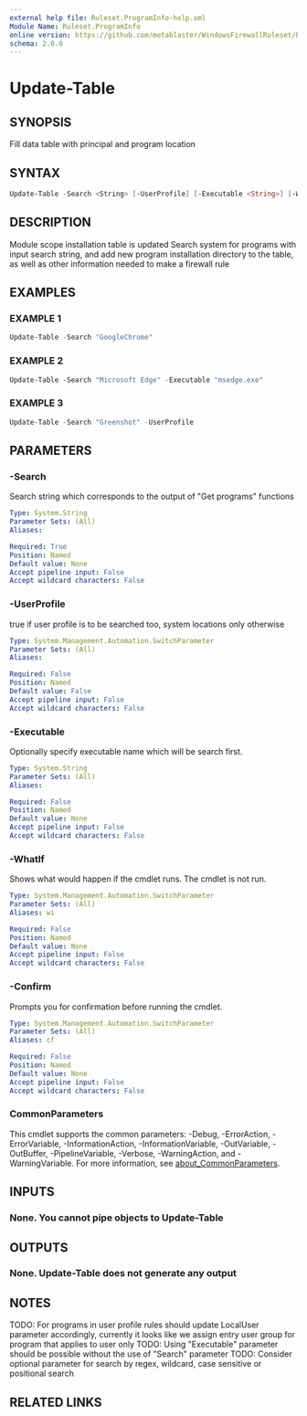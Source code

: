 ```yaml
---
external help file: Ruleset.ProgramInfo-help.xml
Module Name: Ruleset.ProgramInfo
online version: https://github.com/metablaster/WindowsFirewallRuleset/blob/master/Modules/Ruleset.ProgramInfo/Help/en-US/Update-Table.md
schema: 2.0.0
---
```


# Update-Table

## SYNOPSIS

Fill data table with principal and program location

## SYNTAX

```powershell
Update-Table -Search <String> [-UserProfile] [-Executable <String>] [-WhatIf] [-Confirm] [<CommonParameters>]
```

## DESCRIPTION

Module scope installation table is updated
Search system for programs with input search string, and add new program installation directory
to the table, as well as other information needed to make a firewall rule

## EXAMPLES

### EXAMPLE 1

```powershell
Update-Table -Search "GoogleChrome"
```

### EXAMPLE 2

```powershell
Update-Table -Search "Microsoft Edge" -Executable "msedge.exe"
```

### EXAMPLE 3

```powershell
Update-Table -Search "Greenshot" -UserProfile
```

## PARAMETERS

### -Search

Search string which corresponds to the output of "Get programs" functions

```yaml
Type: System.String
Parameter Sets: (All)
Aliases:

Required: True
Position: Named
Default value: None
Accept pipeline input: False
Accept wildcard characters: False
```

### -UserProfile

true if user profile is to be searched too, system locations only otherwise

```yaml
Type: System.Management.Automation.SwitchParameter
Parameter Sets: (All)
Aliases:

Required: False
Position: Named
Default value: False
Accept pipeline input: False
Accept wildcard characters: False
```

### -Executable

Optionally specify executable name which will be search first.

```yaml
Type: System.String
Parameter Sets: (All)
Aliases:

Required: False
Position: Named
Default value: None
Accept pipeline input: False
Accept wildcard characters: False
```

### -WhatIf

Shows what would happen if the cmdlet runs.
The cmdlet is not run.

```yaml
Type: System.Management.Automation.SwitchParameter
Parameter Sets: (All)
Aliases: wi

Required: False
Position: Named
Default value: None
Accept pipeline input: False
Accept wildcard characters: False
```

### -Confirm

Prompts you for confirmation before running the cmdlet.

```yaml
Type: System.Management.Automation.SwitchParameter
Parameter Sets: (All)
Aliases: cf

Required: False
Position: Named
Default value: None
Accept pipeline input: False
Accept wildcard characters: False
```

### CommonParameters

This cmdlet supports the common parameters: -Debug, -ErrorAction, -ErrorVariable, -InformationAction, -InformationVariable, -OutVariable, -OutBuffer, -PipelineVariable, -Verbose, -WarningAction, and -WarningVariable. For more information, see [about_CommonParameters](http://go.microsoft.com/fwlink/?LinkID=113216).

## INPUTS

### None. You cannot pipe objects to Update-Table

## OUTPUTS

### None. Update-Table does not generate any output

## NOTES

TODO: For programs in user profile rules should update LocalUser parameter accordingly,
currently it looks like we assign entry user group for program that applies to user only
TODO: Using "Executable" parameter should be possible without the use of "Search" parameter
TODO: Consider optional parameter for search by regex, wildcard, case sensitive or positional search

## RELATED LINKS
